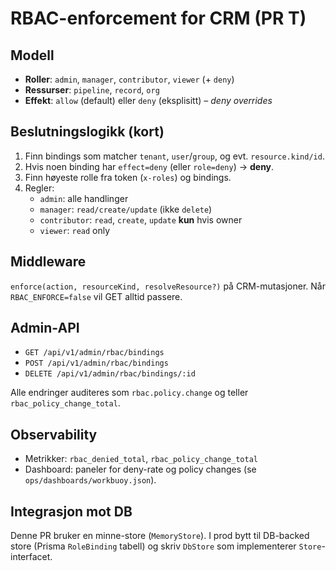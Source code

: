 # RBAC-enforcement for CRM (PR T)

## Modell
- **Roller**: `admin`, `manager`, `contributor`, `viewer` (+ `deny`)
- **Ressurser**: `pipeline`, `record`, `org`
- **Effekt**: `allow` (default) eller `deny` (eksplisitt) – *deny overrides*

## Beslutningslogikk (kort)
1. Finn bindings som matcher `tenant`, `user`/`group`, og evt. `resource.kind/id`.
2. Hvis noen binding har `effect=deny` (eller `role=deny`) → **deny**.
3. Finn høyeste rolle fra token (`x-roles`) og bindings.
4. Regler:
   - `admin`: alle handlinger
   - `manager`: `read/create/update` (ikke `delete`)
   - `contributor`: `read`, `create`, `update` **kun** hvis owner
   - `viewer`: `read` only

## Middleware
`enforce(action, resourceKind, resolveResource?)` på CRM-mutasjoner. Når `RBAC_ENFORCE=false` vil GET alltid passere.

## Admin-API
- `GET /api/v1/admin/rbac/bindings`
- `POST /api/v1/admin/rbac/bindings`
- `DELETE /api/v1/admin/rbac/bindings/:id`

Alle endringer auditeres som `rbac.policy.change` og teller `rbac_policy_change_total`.

## Observability
- Metrikker: `rbac_denied_total`, `rbac_policy_change_total`
- Dashboard: paneler for deny-rate og policy changes (se `ops/dashboards/workbuoy.json`).

## Integrasjon mot DB
Denne PR bruker en minne-store (`MemoryStore`). I prod bytt til DB-backed store (Prisma `RoleBinding` tabell) og skriv `DbStore` som implementerer `Store`-interfacet.
